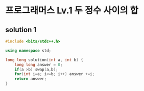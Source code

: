 ﻿# 프로그래머스 Lv.1 두 정수 사이의 합

## solution 1

```c++
#include <bits/stdc++.h>

using namespace std;

long long solution(int a, int b) {
    long long answer = 0;
    if(a >b) swap(a,b);
    for(int i=a; i<=b; i++) answer +=i;
    return answer;
}
```